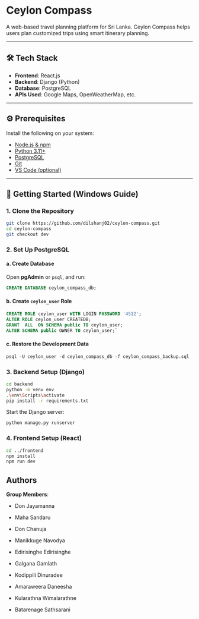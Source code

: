 # Ceylon Compass

A web-based travel planning platform for Sri Lanka. Ceylon Compass helps users plan customized trips using smart itinerary planning.

---

## 🛠️ Tech Stack

- **Frontend**: React.js
- **Backend**: Django (Python)
- **Database**: PostgreSQL
- **APIs Used**: Google Maps, OpenWeatherMap, etc.

---

## ⚙️ Prerequisites

Install the following on your system:

- [Node.js & npm](https://nodejs.org/)
- [Python 3.11+](https://www.python.org/)
- [PostgreSQL](https://www.postgresql.org/)
- [Git](https://git-scm.com/)
- [VS Code (optional)](https://code.visualstudio.com/)

---

## 🚀 Getting Started (Windows Guide)

### 1. Clone the Repository

```bash
git clone https://github.com/dilshanj02/ceylon-compass.git
cd ceylon-compass
git checkout dev
```

### 2. Set Up PostgreSQL

#### a. Create Database

Open **pgAdmin** or `psql`, and run:
```sql
CREATE DATABASE ceylon_compass_db;
```
#### b. Create `ceylon_user` Role

```sql
CREATE ROLE ceylon_user WITH LOGIN PASSWORD '4512'; 
ALTER ROLE ceylon_user CREATEDB; 
GRANT  ALL  ON SCHEMA public TO ceylon_user;
ALTER SCHEMA public OWNER TO ceylon_user;`
```
#### c. Restore the Development Data
```sql
psql -U ceylon_user -d ceylon_compass_db -f ceylon_compass_backup.sql
```

### 3. Backend Setup (Django)
```bash
cd backend
python -m venv env
.\env\Scripts\activate
pip install -r requirements.txt
```
Start the Django server:
```bash
python manage.py runserver
```
### 4. Frontend Setup (React)
```bash
cd ../frontend
npm install
npm run dev
```
## Authors
**Group Members**:

-   Don Jayamanna
-   Maha Sandaru
    
-   Don Chanuja
    
-   Manikkuge Navodya
    
-   Edirisinghe Edirisinghe
    
-   Galgana Gamlath
    
-   Kodippili Dinuradee
    
-   Amaraweera Daneesha
    
-   Kularathna Wimalarathne
    
-   Batarenage Sathsarani
